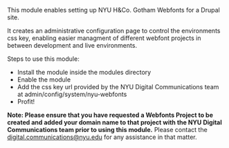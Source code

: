 
This module enables setting up NYU H&Co. Gotham Webfonts for a Drupal site.

It creates an administrative configuration page to control the environments css key, enabling easier managment of different webfont projects in between development and live environments.

Steps to use this module:
- Install the module inside the modules directory
- Enable the module
- Add the css key url provided by the NYU Digital Communications team at admin/config/system/nyu-webfonts
- Profit!

<b>Note: Please ensure that you have requested a Webfonts Project to be created and added your domain name to that project with the NYU Digital Communications team prior to using this module.</b> Please contact the digital.communications@nyu.edu for any assistance in that matter.